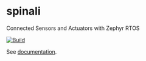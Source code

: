 # spinali
Connected Sensors and Actuators with Zephyr RTOS

[![Build](https://github.com/CogniPilot/spinali/actions/workflows/build.yml/badge.svg)](https://github.com/CogniPilot/spinali/actions/workflows/build.yml)

See [documentation](https://cognipilot.org/).
